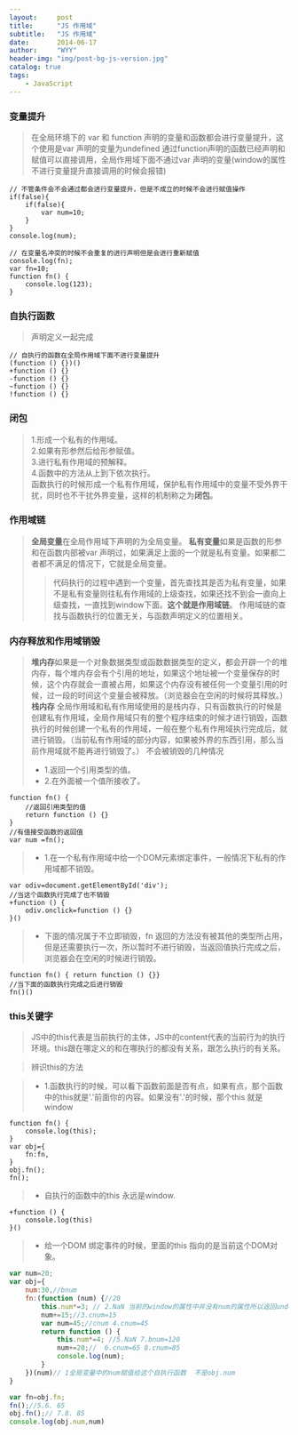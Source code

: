 ```yaml
---
layout:     post
title:      "JS 作用域"
subtitle:   "JS 作用域"
date:       2014-06-17
author:     "WYY"
header-img: "img/post-bg-js-version.jpg"
catalog: true
tags:
    - JavaScript
---
```




### 变量提升
> 在全局环境下的 var 和 function 声明的变量和函数都会进行变量提升，这个使用是var 声明的变量为undefined 通过function声明的函数已经声明和赋值可以直接调用，全局作用域下面不通过var 声明的变量(window的属性不进行变量提升直接调用的时候会报错)

```
// 不管条件会不会通过都会进行变量提升，但是不成立的时候不会进行赋值操作
if(false){
    if(false){
        var num=10;
    }
}
console.log(num);
```

```
// 在变量名冲突的时候不会重复的进行声明但是会进行重新赋值
console.log(fn);
var fn=10;
function fn() {
    console.log(123);
}
```

### 自执行函数
> 声明定义一起完成

```
// 自执行的函数在全局作用域下面不进行变量提升
(function () {})()
+function () {}
-function () {}
~function () {}
!function () {}
```

### 闭包
> 1.形成一个私有的作用域。  
> 2.如果有形参然后给形参赋值。  
> 3.进行私有作用域的预解释。  
> 4.函数中的方法从上到下依次执行。  
> 函数执行的时候形成一个私有作用域，保护私有作用域中的变量不受外界干扰，同时也不干扰外界变量，这样的机制称之为**闭包**。

### 作用域链
> **全局变量**在全局作用域下声明的为全局变量。
> **私有变量**如果是函数的形参和在函数内部被var 声明过，如果满足上面的一个就是私有变量。如果都二者都不满足的情况下，它就是全局变量。
>> 代码执行的过程中遇到一个变量，首先查找其是否为私有变量，如果不是私有变量则往私有作用域的上级查找，如果还找不到会一直向上级查找，一直找到window下面。**这个就是作用域链**。
>> 作用域链的查找与函数执行的位置无关，与函数声明定义的位置相关。

### 内存释放和作用域销毁
> **堆内存**如果是一个对象数据类型或函数数据类型的定义，都会开辟一个的堆内存，每个堆内存会有个引用的地址，如果这个地址被一个变量保存的时候，这个内存就会一直被占用，如果这个内存没有被任何一个变量引用的时候，过一段的时间这个变量会被释放。（浏览器会在空闲的时候将其释放。）
> **栈内存** 全局作用域和私有作用域使用的是栈内存，只有函数执行的时候是创建私有作用域，全局作用域只有的整个程序结束的时候才进行销毁，函数执行的时候创建一个私有的作用域，一般在整个私有作用域执行完成后，就进行销毁。（当前私有作用域的部分内容，如果被外界的东西引用，那么当前作用域就不能再进行销毁了。）
> 不会被销毁的几种情况
>- 1.返回一个引用类型的值。
>- 2.在外面被一个值所接收了。
```
function fn() {
    //返回引用类型的值
    return function () {}
}
//有值接受函数的返回值
var num =fn();
```

>- 1.在一个私有作用域中给一个DOM元素绑定事件，一般情况下私有的作用域都不销毁。

```
var odiv=document.getElementById('div');
//当这个函数执行完成了也不销毁
+function () {
    odiv.onclick=function () {}
}()
```

>- 下面的情况属于不立即销毁，fn 返回的方法没有被其他的类型所占用，但是还需要执行一次，所以暂时不进行销毁，当返回值执行完成之后，浏览器会在空闲的时候进行销毁。

```
function fn() { return function () {}}
//当下面的函数执行完成之后进行销毁
fn()()
```

### this关键字

> JS中的this代表是当前执行的主体，JS中的content代表的当前行为的执行环境。this跟在哪定义的和在哪执行的都没有关系，跟怎么执行的有关系。

> 辨识this的方法

>- 1.函数执行的时候，可以看下函数前面是否有点，如果有点，那个函数中的this就是'.'前面你的内容。如果没有'.'的时候，那个this 就是window

```
function fn() {
    console.log(this);
}
var obj={
    fn:fn,
}
obj.fn();
fn();
```

>- 自执行的函数中的this 永远是window.

```
+function () {
    console.log(this)
}()
```

>- 给一个DOM 绑定事件的时候，里面的this 指向的是当前这个DOM对象。


```js
var num=20;
var obj={
    num:30,//bnum
    fn:(function (num) {//20
        this.num*=3; // 2.NaN 当前的window的属性中并没有num的属性所以返回undefined 再执行*= 所以返回的NaN
        num+=15;//3.cnum=15
        var num=45;//cnum 4.cnum=45
        return function () {
            this.num*=4; //5.NaN 7.bnum=120
            num+=20;//  6.cnum=65 8.cnum=85
            console.log(num);
        }
    })(num)// 1全局变量中的num赋值给这个自执行函数  不是obj.num
}

var fn=obj.fn;
fn();//5.6. 65
obj.fn();// 7.8. 85
console.log(obj.num,num)
```

